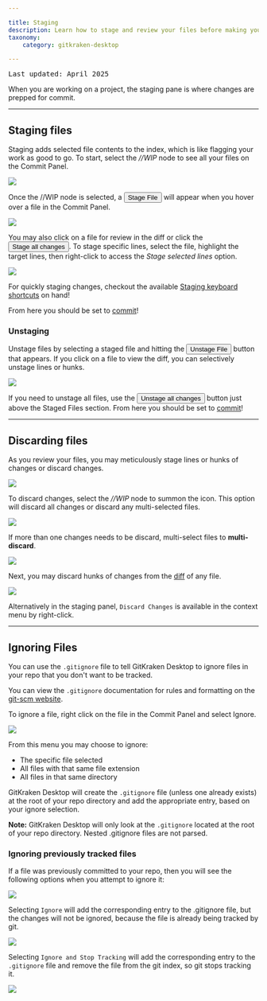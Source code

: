```yaml
---

title: Staging
description: Learn how to stage and review your files before making your commit.
taxonomy:
    category: gitkraken-desktop

---
```

<kbd>Last updated: April 2025</kbd>

When you are working on a project, the staging pane is where changes are prepped for commit.

***

<a name="staging-files"></a>

## Staging files

Staging adds selected file contents to the index, which is like flagging your work as good to go.
To start, select the _//WIP_ node to see all your files on the Commit Panel.

<img src='/wp-content/uploads/select-WIP-2025.png' class="help-center-img img-bordered">

Once the //WIP node is selected, a <button class='button button--success button--ui button--nolink'>Stage File</span></button> will appear when you hover over a file in the Commit Panel.

<img src='/wp-content/uploads/stage-file.png' srcset='/wp-content/uploads/stage-file@2x.png 2x' class="help-center-img img-bordered">

You may also click on a file for review in the diff or click the <button class='button button--success button--ui button--nolink'>Stage all changes</span></button>. To stage specific lines, select the file, highlight the target lines, then right-click to access the <em>Stage selected lines</em> option.

<img src='/wp-content/uploads/stage-selected.png' srcset='/wp-content/uploads/stage-selected.png 2x' class="help-center-img img-bordered">

<div class='callout callout--success'>
    <p>For quickly staging changes, checkout the available <a href="/start-here/keyboard-shortcuts#staging">Staging keyboard shortcuts</a> on hand!</p>
</div>

From here you should be set to  <a href="/gitkraken-desktop/commits">commit</a>!

<a name="unstaging"></a>

### Unstaging

Unstage files by selecting a staged file and hitting the <button class='button button--danger button--ui button--nolink'>Unstage File</span></button> button that appears. If you click on a file to view the diff, you can selectively unstage lines or hunks.

<img src='/wp-content/uploads/unstage.png' srcset='/wp-content/uploads/unstage@2x.png 2x' class="help-center-img img-bordered">

If you need to unstage all files, use the <button class='button button--danger button--ui button--nolink'>Unstage all changes</button> button just above the Staged Files section. From here you should be set to <a href="/gitkraken-desktop/commits">commit</a>!

***

<a name="discarding-files"></a>

## Discarding files

As you review your files, you may meticulously stage lines or hunks of changes or discard changes.

<img src='/wp-content/uploads/discard-line-hunk.gif' srcset='/wp-content/uploads/discard-line-hunk@2x.gif' class="help-center-img img-bordered">

To discard changes, select the _//WIP_ node to summon the <i class="fa fa-trash-o" aria-hidden="true"></i> icon. This option will discard all changes or discard any multi-selected files.

<img src='/wp-content/uploads/discard.png' srcset='/wp-content/uploads/discard@2x.png 2x' class="help-center-img img-bordered">

If more than one changes needs to be discard, multi-select files to **multi-discard**.

<img src='/wp-content/uploads/multi-discard.png' srcset='/wp-content/uploads/multi-discard@2x.png 2x' class="help-center-img img-bordered">

Next, you may discard hunks of changes from the  <a href="/gitkraken-desktop/diff">diff</a> of any file.

<img src='/wp-content/uploads/discard-hunk.png' srcset='/wp-content/uploads/discard-hunk@2x.png 2x' class="help-center-img img-bordered">

Alternatively in the staging panel, `Discard Changes` is available in the context menu by right-click.

***

<a name="ignoring-files"></a>

## Ignoring Files

You can use the `.gitignore` file to tell GitKraken Desktop to ignore files in your repo that you don't want to be tracked.  

You can view the `.gitignore` documentation for rules and formatting on the  <a href="https://git-scm.com/docs/gitignore">git-scm website</a>.

To ignore a file, right click on the file in the Commit Panel and select Ignore.

<img src='/wp-content/uploads/ignore-file.png' srcset='/wp-content/uploads/ignore-file@2x.png 2x' class="help-center-img img-bordered">

From this menu you may choose to ignore:
 * The specific file selected
 * All files with that same file extension
 * All files in that same directory 

GitKraken Desktop will create the `.gitignore` file (unless one already exists) at the root of your repo directory and add the appropriate entry, based on your ignore selection.  

<div class='callout callout--note'>
    <p><strong>Note:</strong> GitKraken Desktop will only look at the <code>.gitignore</code> located at the root of your repo directory.  Nested .gitignore files are not parsed.</p>
</div>

<a name="ignoring-previously-tracked-files"></a>

### Ignoring previously tracked files

If a file was previously committed to your repo, then you will see the following options when you attempt to ignore it:

<img src='/wp-content/uploads/ignore-options.png' srcset='/wp-content/uploads/ignore-options@2x.png 2x' class="help-center-img img-bordered">

Selecting `Ignore` will add the corresponding entry to the .gitignore file, but the changes will not be ignored, because the file is already being tracked by git. 

<img src='/wp-content/uploads/ignore-only.png' srcset='/wp-content/uploads/ignore-only@2x.png' class="help-center-img img-bordered">

Selecting `Ignore and Stop Tracking` will add the corresponding entry to the `.gitignore` file and remove the file from the git index, so git stops tracking it.

<img src='/wp-content/uploads/ignore-untrack.png' srcset='/wp-content/uploads/ignore-untrack@2x.png' class="help-center-img img-bordered">
